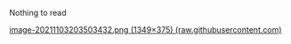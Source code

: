 Nothing to read



[image-20211103203503432.png (1349×375) (raw.githubusercontent.com)](https://raw.githubusercontent.com/Ganzeus/Ganzeus/master/img/typora-user-images/image-20211103203503432.png)
